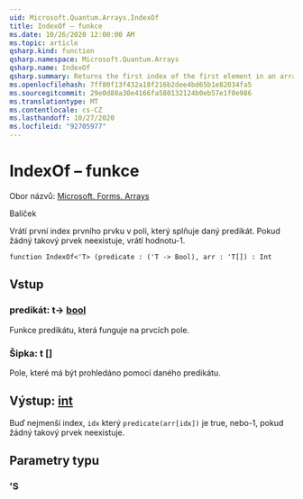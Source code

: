 ```yaml
---
uid: Microsoft.Quantum.Arrays.IndexOf
title: IndexOf – funkce
ms.date: 10/26/2020 12:00:00 AM
ms.topic: article
qsharp.kind: function
qsharp.namespace: Microsoft.Quantum.Arrays
qsharp.name: IndexOf
qsharp.summary: Returns the first index of the first element in an array that satisfies a given predicate. If no such element exists, returns -1.
ms.openlocfilehash: 7ff80f13f432a18f216b2dee4bd65b1e82034fa5
ms.sourcegitcommit: 29e0d88a30e4166fa580132124b0eb57e1f0e986
ms.translationtype: MT
ms.contentlocale: cs-CZ
ms.lasthandoff: 10/27/2020
ms.locfileid: "92705977"
---
```

# <a name="indexof-function"></a>IndexOf – funkce

Obor názvů: [Microsoft. Forms. Arrays](xref:Microsoft.Quantum.Arrays)

Balíček [](https://nuget.org/packages/)


Vrátí první index prvního prvku v poli, který splňuje daný predikát. Pokud žádný takový prvek neexistuje, vrátí hodnotu-1.

```qsharp
function IndexOf<'T> (predicate : ('T -> Bool), arr : 'T[]) : Int
```


## <a name="input"></a>Vstup

### <a name="predicate--t---bool"></a>predikát: t-> [bool](xref:microsoft.quantum.lang-ref.bool)

Funkce predikátu, která funguje na prvcích pole.


### <a name="arr--t"></a>Šipka: t []

Pole, které má být prohledáno pomocí daného predikátu.



## <a name="output--int"></a>Výstup: [int](xref:microsoft.quantum.lang-ref.int)

Buď nejmenší index, `idx` který `predicate(arr[idx])` je true, nebo-1, pokud žádný takový prvek neexistuje.

## <a name="type-parameters"></a>Parametry typu

### <a name="t"></a>'S

